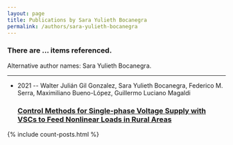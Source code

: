 ```yaml
---
layout: page
title: Publications by Sara Yulieth Bocanegra
permalink: /authors/sara-yulieth-bocanegra
---
```


<h3 id="number-posts">There are ... items referenced.</h3>
<p id='info-authors'>Alternative author names: Sara Yulieth Bocanegra.</p>
<hr />
<ul class="post-list">
<li><span class='post-meta'>2021 -- Walter Julián Gil Gonzalez, Sara Yulieth Bocanegra, Federico M. Serra, Maximiliano Bueno-López, Guillermo Luciano Magaldi</span><h3><a class='post-link' href="{{ site.baseurl }}/control-methods-for-single-phase-voltage-supply-with-vscs-to-feed-nonlinear-loads-in-rural-areas">Control Methods for Single-phase Voltage Supply with VSCs to Feed Nonlinear Loads in Rural Areas</a></h3></li>

</ul>
{% include count-posts.html %}
